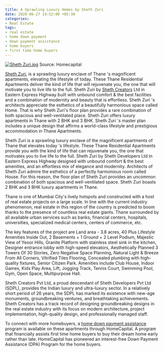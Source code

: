 ```yaml
---
title: A Sprawling Luxury Homes by Sheth Zuri
date: 2020-06-27 14:52:00 +05:30
categories:
- Real Estate
tags:
- real estate
- home down payment
- down payment assistance
- home buyers
- first time home buyers
---
```


[![Sheth Zuri.jpg](/uploads/Sheth%20Zuri.jpg)](https://homecapital.in/project/208/sheth-zuri)
Source: Homecapital

[Sheth Zuri](https://homecapital.in/project/208/sheth-zuri), is a sprawling luxury enclave of Thane 's magnificent apartments, elevating the lifestyle of today. These Thane Residential Apartments deliver the kind of life that will rejuvenate you, the one that will motivate you to live life to the full. Sheth Zuri by [Sheth Creators](https://homecapital.in/offering/developer/sheth-creators) Ltd in Eastern Express Highway built with unbound comfort & the best facilities and a combination of modernity and beauty that is effortless. Sheth Zuri 's architects appreciate the esthetics of a beautifully harmonious space called Home. That is why Sheth Zuri's floor plan provides a rare combination of both spacious and well-ventilated place. Sheth Zuri offers luxury apartments in Thane with 2 BHK and 3 BHK. Sheth Zuri 's master plan includes a unique design that affirms a world-class lifestyle and prestigious accommodation in Thane Apartments.

Sheth Zuri is a sprawling luxury enclave of the magnificent apartments of Thane that elevates today 's lifestyle. These Thane Residential Apartments provide you with the kind of life that can rejuvenate you, the one that motivates you to live life to the full. Sheth Zuri by Sheth Developers Ltd in Eastern Express Highway designed with unbound comfort & the best amenities, and an effortless mix of elegance and modernity. Architects of Sheth Zuri admire the esthetics of a perfectly harmonious room called House. For this reason, the floor plan of Sheth Zuri provides an uncommon combination of both spacious and well-ventilated space. Sheth Zuri boasts 2 BHK and 3 BHK luxury apartments in Thane.

Thane is one of Mumbai City's lively hotspots and constructed with a host of real estate projects on a large scale. In line with the current industry phenomenon, real estate in this region of the country is predicted to boom thanks to the presence of countless real estate giants. Thane surrounded by all available urban services such as banks, financial centers, hospitals, universities, specialized medical centers, centers of commerce, etc.

The key features of the project are Land area - 3.8 acres, 40 Plus Lifestyle Amenities Inside Out, 2 Basements + 1 Ground + 2 Level Podium, Majestic View of Yeoor Hills, Granite Platform with stainless steel sink in the kitchen,  Designer entrance lobby with high-speed elevators, Aesthetically Planned 3 Towers Of 30 Stories, Zero Negative Space Planning, Natural Light & Breeze From All Corners, Vitrified Tiles Flooring, Concealed plumbing with high-quality fixtures, Senior Citizen Park. Amenities include Club House, Indoor Games, Kids Play Area, Lift, Jogging Track, Tennis Court, Swimming Pool, Gym, Open Space, Multipurpose Hall. 

Sheth Creators Pvt Ltd, a proud descendant of Sheth Developers Pvt Ltd (SDPL), provides the Indian luxury and ultra-luxury sector. In a relatively short period of 26 years, the SDPL has marked its existence with new-age monuments, groundbreaking ventures, and breathtaking achievements. Sheth Creators has a track record of designing groundbreaking designs in the real estate industry with its focus on modern architecture, project implementation, high-quality design, and professionally managed staff. 

To connect with more homebuyers, a [home down payment assistance](https://homecapital.in/) program is available on these apartments through HomeCapital. A program that financially assists first time home buyers to buy their dream home early rather than late. HomeCapital has pioneered an interest-free Down Payment Assistance (DPA) Program for the home buyers.


